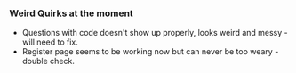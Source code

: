 ### Weird Quirks at the moment
- Questions with code doesn't show up properly, looks weird and messy - will need to fix.
- Register page seems to be working now but can never be too weary - double check.
